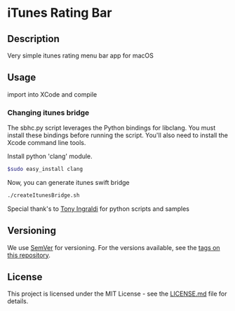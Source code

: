 # iTunes Rating Bar

## Description

Very simple itunes rating menu bar app for macOS 

## Usage

import into XCode and compile

### Changing itunes bridge

The sbhc.py script leverages the Python bindings for libclang. You must install these bindings before running the script. You'll also need to install the Xcode command line tools. 

Install python 'clang' module.

```bash
$sudo easy_install clang
```

Now, you can generate itunes swift bridge 

```bash
./createItunesBridge.sh
```

Special thank's to [Tony Ingraldi](https://github.com/tingraldi/SwiftScripting) for python scripts and samples

## Versioning

We use [SemVer](http://semver.org/) for versioning. For the versions available, see the [tags on this repository](https://github.com/rvillamil/iTunesQuickRatingBar/tags).

## License

This project is licensed under the MIT License - see the [LICENSE.md](LICENSE.md) file for details.
